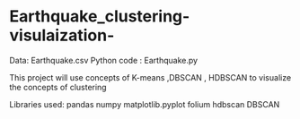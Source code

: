 # Earthquake_clustering-visulaization-

Data: Earthquake.csv
Python code : Earthquake.py


This project will use concepts of K-means ,DBSCAN , HDBSCAN to visualize the concepts of clustering 

Libraries used:
pandas
numpy
matplotlib.pyplot
folium
hdbscan
DBSCAN
